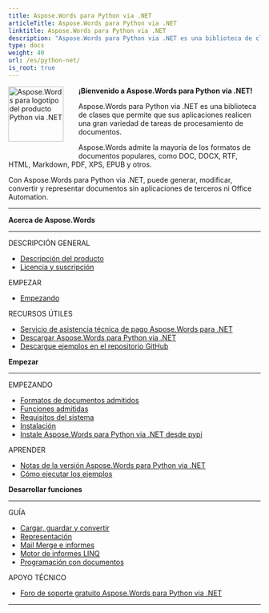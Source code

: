 ```yaml
---
title: Aspose.Words para Python via .NET
articleTitle: Aspose.Words para Python via .NET
linktitle: Aspose.Words para Python via .NET
description: "Aspose.Words para Python via .NET es una biblioteca de clases que permite que sus aplicaciones realicen una gran variedad de tareas de procesamiento de documentos: generar, modificar, convertir y representar documentos."
type: docs
weight: 40
url: /es/python-net/
is_root: true
---
```


<img src="/words/python-net/home_1" alt="Aspose.Words para logotipo del producto Python via .NET" align="left" style="width:110px; margin: 0 30px 30px 0"/>

**¡Bienvenido a Aspose.Words para Python via .NET!**

Aspose.Words para Python via .NET es una biblioteca de clases que permite que sus aplicaciones realicen una gran variedad de tareas de procesamiento de documentos.

Aspose.Words admite la mayoría de los formatos de documentos populares, como DOC, DOCX, RTF, HTML, Markdown, PDF, XPS, EPUB y otros.

Con Aspose.Words para Python via .NET, puede generar, modificar, convertir y representar documentos sin aplicaciones de terceros ni Office Automation.

------

<div class="row">
<div class="col-md-4">
	<p><b>Acerca de Aspose.Words</b></p>
		<hr><p>DESCRIPCIÓN GENERAL</p></hr>
		<ul>
			<li><a href="/words/es/python-net/product-overview/">Descripción del producto</a></li>
			<li><a href="/words/es/python-net/licensing/">Licencia y suscripción</a></li>
		</ul>
		<p>EMPEZAR</p>
		<ul>
			<li><a href="/words/es/python-net/getting-started/">Empezando</a></li>
		</ul>
		<p>RECURSOS ÚTILES</p>
		<ul>
			<li><a href="https://helpdesk.aspose.com/">Servicio de asistencia técnica de pago Aspose.Words para .NET</a></li>
			<li><a href="https://releases.aspose.com/words/python">Descargar Aspose.Words para Python via .NET</a></li>
			<li><a href="https://github.com/aspose-words/Aspose.Words-for-Python-via-.NET">Descargue ejemplos en el repositorio GitHub</a></li>
		</ul>
</div>
<div class="col-md-4">
	<p><b>Empezar</b></p>
		<hr><p>EMPEZANDO</p></hr>
		<ul>
			<li><a href="/words/es/python-net/supported-document-formats/">Formatos de documentos admitidos</a></li>
			<li><a href="/words/es/python-net/features/">Funciones admitidas</a></li>
			<li><a href="/words/es/python-net/system-requirements/">Requisitos del sistema</a></li>
			<li><a href="/words/es/python-net/installation/">Instalación</a></li>
			<li><a href="https://pypi.org/project/aspose-words/">Instale Aspose.Words para Python via .NET desde pypi</a></li>
		</ul>
		<p>APRENDER</p>
		<ul>
			<li><a href="https://releases.aspose.com/words/python/release-notes/">Notas de la versión Aspose.Words para Python via .NET</a></li>
			<li><a href="/words/es/python-net/how-to-run-the-examples/">Cómo ejecutar los ejemplos</a></li>
		</ul>
</div>
<div class="col-md-4">
	<p><b>Desarrollar funciones</b></p>
		<hr><p>GUÍA</p></hr>
		<ul>
			<li><a href="/words/es/python-net/loading-saving-and-converting/">Cargar, guardar y convertir</a></li>
			<li><a href="/words/es/python-net/rendering/">Representación</a></li>
			<li><a href="https://docs.aspose.com/words/python-net/mail-merge-and-reporting/">Mail Merge e informes</a></li>
			<li><a href="https://docs.aspose.com/words/python-net/linq-reporting-engine/">Motor de informes LINQ</a></li>
			<li><a href="/words/es/python-net/programming-with-documents/">Programación con documentos</a></li>
		</ul>
		<p>APOYO TÉCNICO</p>
		<ul>
			<li><a href="https://forum.aspose.com/c/words/8">Foro de soporte gratuito Aspose.Words para Python via .NET</a></li>
		</ul>
</div>
</div>

------
